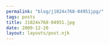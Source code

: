 ```yaml
---
permalink: "blog/j1024x768-04951jpg/"
tags: posts
title: J1024x768-04951.jpg
date: 2009-12-20
layout: layouts/post.njk
---
```


